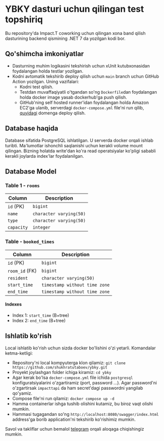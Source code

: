 # YBKY dasturi uchun qilingan test topshiriq

Bu repository'da Impact.T coworking uchun qilingan xona band qilish dasturining backend qismining .NET 7 da yozilgan kodi bor.

## Qo'shimcha imkoniyatlar

* Dasturning muhim logikasini tekshirish uchun xUnit kutubxonasidan foydalangan holda testlar yozilgan.
* Kodni avtomatik tekshirib deploy qilish uchun `main` branch uchun GitHub Action yozilgan. Uning vazifalari:
  * Kodni test qilish.
  * Testdan muvaffaqiyatli o'tgandan so'ng `Dockerfile`dan foydalangan holda docker image yasab dockerhub'ga push qilish.
  * GitHub'ning self hosted runner'idan foydalangan holda Amazon EC2'ga ulanib, serverdagi `docker-compose.yml` file'ni run qilib, [quyidagi](https://ybky.shukhratutaboev.tech/swagger/index.html) domenga deploy qilish.

## Database haqida

Database sifatida PostgreSQL ishlatilgan. U serverda docker orqali ishlab turibti. Ma'lumotlar ishonchli saqlanishi uchun kerakli volume mount qilingan. Bizning holatda write'dan ko'ra read operatsiyalar ko'pligi sababli kerakli joylarda index'lar foydalanilgan.

## Database Model

### Table 1 - `rooms`

| Column | Description |
|-----|-----|
| `id` (PK) | `bigint` |
| `name` | `character varying(50)` |
| `type` | `character varying(50)` |
| `capacity` | `integer` |

### Table  - `booked_times`

| Column | Description |
|-----|-----|
| `id` (PK) | `bigint` |
| `room_id` (FK) | `bigint` |
| `resident` | `character varying(50)` |
| `start_time` | `timestamp without time zone` |
| `end_time` | `timestamp without time zone` |

#### Indexes
- Index 1: `start_time` (B+tree)
- Index 2: `end_time` (B+tree)

## Ishlatib ko'rish

Local ishlatib ko'rish uchun sizda docker bo'lishini o'zi yetarli.
Komandalar ketma-ketligi:
* Repository'ni local kompyuterga klon qilamiz: `git clone https://github.com/shukhratutaboev/ybky.git`
* Proyekt joylashgan folder ichiga kiramiz: `cd ybky`
* Agar kerak bo'lsa `docker-compose.yml` file ichida `postgresql` konfiguratsiyalarini o'zgartiramiz (port, password ...). Agar password'ni o'zgartirsak `impacttapi` da ham secret'dagi passwordni yangilab qo'yamiz.
* Compose file'ni run qilamiz: `docker compose up -d`
* Hamma containerlar ishga tushib olishini kutamiz, bu biroz vaqt olishi mumkin.
* Hammasi tugagandan so'ng `http://localhost:8080/swagger/index.html` address'ga borib application'ni tekshirib ko'rishimiz mumkin.

Savol va takliflar uchun bemalol [telegram](https://t.me/shukhrat_utaboev) orqali aloqaga chiqishingiz mumkin.
